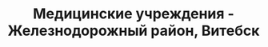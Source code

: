 ---
district_id: 2-02-1
district_name: Железнодорожный район, Витебск
title: Медицинские учреждения - Железнодорожный район, Витебск
---